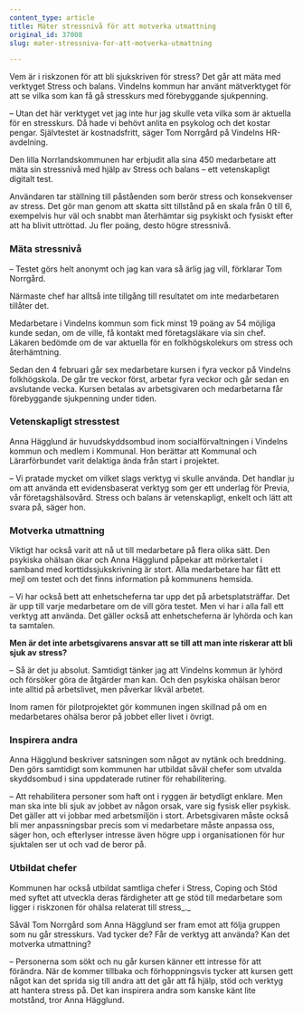 ```yaml
---
content_type: article
title: Mäter stressnivå för att motverka utmattning
original_id: 37008
slug: mater-stressniva-for-att-motverka-utmattning

---
```


Vem är i riskzonen för att bli sjukskriven för stress? Det går att mäta med verktyget Stress och balans. Vindelns kommun har använt mätverktyget för att se vilka som kan få gå stresskurs med förebyggande sjukpenning.

– Utan det här verktyget vet jag inte hur jag skulle veta vilka som är aktuella för en stresskurs. Då hade vi behövt anlita en psykolog och det kostar pengar. Självtestet är kostnadsfritt, säger Tom Norrgård på Vindelns HR-avdelning.

Den lilla Norrlandskommunen har erbjudit alla sina 450 medarbetare att mäta sin stressnivå med hjälp av Stress och balans – ett vetenskapligt digitalt test.

Användaren tar ställning till påståenden som berör stress och konsekvenser av stress. Det gör man genom att skatta sitt tillstånd på en skala från 0 till 6, exempelvis hur väl och snabbt man återhämtar sig psykiskt och fysiskt efter att ha blivit uttröttad. Ju fler poäng, desto högre stressnivå.[](https://www.suntarbetsliv.se/wp-content/uploads/2019/02/500x281-stressobalans.jpg)

### Mäta stressnivå

– Testet görs helt anonymt och jag kan vara så ärlig jag vill, förklarar Tom Norrgård.

Närmaste chef har alltså inte tillgång till resultatet om inte medarbetaren tillåter det.

Medarbetare i Vindelns kommun som fick minst 19 poäng av 54 möjliga kunde sedan, om de ville, få kontakt med företagsläkare via sin chef. Läkaren bedömde om de var aktuella för en folkhögskolekurs om stress och återhämtning.

Sedan den 4 februari går sex medarbetare kursen i fyra veckor på Vindelns folkhögskola. De går tre veckor först, arbetar fyra veckor och går sedan en avslutande vecka. Kursen betalas av arbetsgivaren och medarbetarna får förebyggande sjukpenning under tiden.

### Vetenskapligt stresstest

Anna Hägglund är huvudskyddsombud inom socialförvaltningen i Vindelns kommun och medlem i Kommunal. Hon berättar att Kommunal och Lärarförbundet varit delaktiga ända från start i projektet.

– Vi pratade mycket om vilket slags verktyg vi skulle använda. Det handlar ju om att använda ett evidensbaserat verktyg som ger ett underlag för Previa, vår företagshälsovård. Stress och balans är vetenskapligt, enkelt och lätt att svara på, säger hon.

### Motverka utmattning

Viktigt har också varit att nå ut till medarbetare på flera olika sätt. Den psykiska ohälsan ökar och Anna Hägglund påpekar att mörkertalet i samband med korttidssjukskrivning är stort. Alla medarbetare har fått ett mejl om testet och det finns information på kommunens hemsida.

– Vi har också bett att enhetscheferna tar upp det på arbetsplatsträffar. Det är upp till varje medarbetare om de vill göra testet. Men vi har i alla fall ett verktyg att använda. Det gäller också att enhetscheferna är lyhörda och kan ta samtalen.

**Men är det inte arbetsgivarens ansvar att se till att man inte riskerar att bli sjuk av stress?**

– Så är det ju absolut. Samtidigt tänker jag att Vindelns kommun är lyhörd och försöker göra de åtgärder man kan. Och den psykiska ohälsan beror inte alltid på arbetslivet, men påverkar likväl arbetet.

Inom ramen för pilotprojektet gör kommunen ingen skillnad på om en medarbetares ohälsa beror på jobbet eller livet i övrigt.

### Inspirera andra

Anna Hägglund beskriver satsningen som något av nytänk och breddning. Den görs samtidigt som kommunen har utbildat såväl chefer som utvalda skyddsombud i sina uppdaterade rutiner för rehabilitering.

– Att rehabilitera personer som haft ont i ryggen är betydligt enklare. Men man ska inte bli sjuk av jobbet av någon orsak, vare sig fysisk eller psykisk. Det gäller att vi jobbar med arbetsmiljön i stort. Arbetsgivaren måste också bli mer anpassningsbar precis som vi medarbetare måste anpassa oss, säger hon, och efterlyser intresse även högre upp i organisationen för hur sjuktalen ser ut och vad de beror på.

### Utbildat chefer

Kommunen har också utbildat samtliga chefer i Stress, Coping och Stöd med syftet att utveckla deras färdigheter att ge stöd till medarbetare som ligger i riskzonen för ohälsa relaterat till stress_._

Såväl Tom Norrgård som Anna Hägglund ser fram emot att följa gruppen som nu går stresskurs. Vad tycker de? Får de verktyg att använda? Kan det motverka utmattning?

– Personerna som sökt och nu går kursen känner ett intresse för att förändra. När de kommer tillbaka och förhoppningsvis tycker att kursen gett något kan det sprida sig till andra att det går att få hjälp, stöd och verktyg att hantera stress på. Det kan inspirera andra som kanske känt lite motstånd, tror Anna Hägglund.

